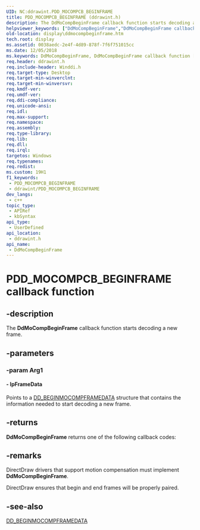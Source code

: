 ```yaml
---
UID: NC:ddrawint.PDD_MOCOMPCB_BEGINFRAME
title: PDD_MOCOMPCB_BEGINFRAME (ddrawint.h)
description: The DdMoCompBeginFrame callback function starts decoding a new frame.
helpviewer_keywords: ["DdMoCompBeginFrame","DdMoCompBeginFrame callback function [Display Devices]","PDD_MOCOMPCB_BEGINFRAME","PDD_MOCOMPCB_BEGINFRAME callback","ddfncs_5bfa2d81-42a3-4615-be52-605e5e3a2b14.xml","ddrawint/DdMoCompBeginFrame","display.ddmocompbeginframe"]
old-location: display\ddmocompbeginframe.htm
tech.root: display
ms.assetid: 0038aedc-2e4f-4d89-878f-7f6f751015cc
ms.date: 12/05/2018
ms.keywords: DdMoCompBeginFrame, DdMoCompBeginFrame callback function [Display Devices], PDD_MOCOMPCB_BEGINFRAME, PDD_MOCOMPCB_BEGINFRAME callback, ddfncs_5bfa2d81-42a3-4615-be52-605e5e3a2b14.xml, ddrawint/DdMoCompBeginFrame, display.ddmocompbeginframe
req.header: ddrawint.h
req.include-header: Winddi.h
req.target-type: Desktop
req.target-min-winverclnt: 
req.target-min-winversvr: 
req.kmdf-ver: 
req.umdf-ver: 
req.ddi-compliance: 
req.unicode-ansi: 
req.idl: 
req.max-support: 
req.namespace: 
req.assembly: 
req.type-library: 
req.lib: 
req.dll: 
req.irql: 
targetos: Windows
req.typenames: 
req.redist: 
ms.custom: 19H1
f1_keywords:
 - PDD_MOCOMPCB_BEGINFRAME
 - ddrawint/PDD_MOCOMPCB_BEGINFRAME
dev_langs:
 - c++
topic_type:
 - APIRef
 - kbSyntax
api_type:
 - UserDefined
api_location:
 - ddrawint.h
api_name:
 - DdMoCompBeginFrame
---
```


# PDD_MOCOMPCB_BEGINFRAME callback function


## -description

The <b>DdMoCompBeginFrame</b> callback function starts decoding a new frame.

## -parameters

### -param Arg1

#### - lpFrameData

Points to a <a href="https://docs.microsoft.com/windows/desktop/api/ddrawint/ns-ddrawint-dd_beginmocompframedata">DD_BEGINMOCOMPFRAMEDATA</a> structure that contains the information needed to start decoding a new frame.

## -returns

<b>DdMoCompBeginFrame</b> returns one of the following callback codes:

## -remarks

DirectDraw drivers that support motion compensation must implement <b>DdMoCompBeginFrame</b>.

DirectDraw ensures that begin and end frames will be properly paired.

## -see-also

<a href="https://docs.microsoft.com/windows/desktop/api/ddrawint/ns-ddrawint-dd_beginmocompframedata">DD_BEGINMOCOMPFRAMEDATA</a>

